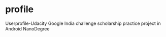 # profile
Userprofile-Udacity Google India challenge scholarship practice project in Android NanoDegree
